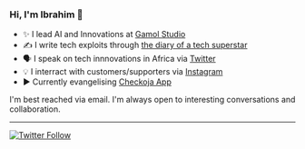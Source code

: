 ### Hi, I'm Ibrahim 👋
 
  * ✨ I lead AI and Innovations at [Gamol Studio](http://gamolstudio.com/)
  * ✍ I write tech exploits through [the diary of a tech superstar](https://ibrahimgbadegesin.blogspot.com/)
  * 🗣️ I speak on tech innnovations in Africa via [Twitter](https://twitter.com/Engrgit)
  * 💡 I interract with customers/supporters via [Instagram](https://www.instagram.com/engrgit/)
  * ▶️ Currently evangelising [Checkoja App](https://play.google.com/store/apps/details?id=com.checkoja.checkojaapp)

    

I'm best reached via email. I'm always open to interesting conversations and collaboration.

 
---
[![Twitter Follow](https://img.shields.io/twitter/follow/Engrgit?label=Follow&style=social)](https://twitter.com/Engrgit)

